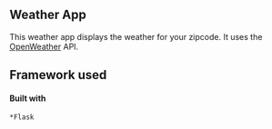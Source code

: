 ## Weather App

This weather app displays the weather for your zipcode. It uses the [OpenWeather](https://openweathermap.org/api) API.

## Framework used

#### Built with

    *Flask
